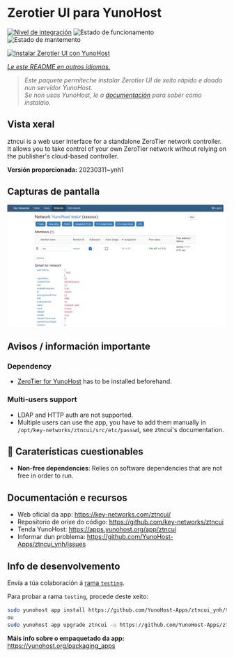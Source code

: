 <!--
NOTA: Este README foi creado automáticamente por <https://github.com/YunoHost/apps/tree/master/tools/readme_generator>
NON debe editarse manualmente.
-->

# Zerotier UI para YunoHost

[![Nivel de integración](https://dash.yunohost.org/integration/ztncui.svg)](https://dash.yunohost.org/appci/app/ztncui) ![Estado de funcionamento](https://ci-apps.yunohost.org/ci/badges/ztncui.status.svg) ![Estado de mantemento](https://ci-apps.yunohost.org/ci/badges/ztncui.maintain.svg)

[![Instalar Zerotier UI con YunoHost](https://install-app.yunohost.org/install-with-yunohost.svg)](https://install-app.yunohost.org/?app=ztncui)

*[Le este README en outros idiomas.](./ALL_README.md)*

> *Este paquete permíteche instalar Zerotier UI de xeito rápido e doado nun servidor YunoHost.*  
> *Se non usas YunoHost, le a [documentación](https://yunohost.org/install) para saber como instalalo.*

## Vista xeral

ztncui is a web user interface for a standalone ZeroTier network controller.
It allows you to take control of your own ZeroTier network without relying on the publisher's cloud-based controller.



**Versión proporcionada:** 20230311~ynh1

## Capturas de pantalla

![Captura de pantalla de Zerotier UI](./doc/screenshots/screenshot.jpg)

## Avisos / información importante

### Dependency

* [ZeroTier for YunoHost](https://github.com/YunoHost-Apps/zerotier_ynh) has to be installed beforehand.

### Multi-users support

 * LDAP and HTTP auth are not supported.
 * Multiple users can use the app, you have to add them manually in `/opt/key-networks/ztncui/src/etc/passwd`, see ztncui's documentation.

## :red_circle: Caraterísticas cuestionables

- **Non-free dependencies**: Relies on software dependencies that are not free in order to run.

## Documentación e recursos

- Web oficial da app: <https://key-networks.com/ztncui/>
- Repositorio de orixe do código: <https://github.com/key-networks/ztncui>
- Tenda YunoHost: <https://apps.yunohost.org/app/ztncui>
- Informar dun problema: <https://github.com/YunoHost-Apps/ztncui_ynh/issues>

## Info de desenvolvemento

Envía a túa colaboración á [rama `testing`](https://github.com/YunoHost-Apps/ztncui_ynh/tree/testing).

Para probar a rama `testing`, procede deste xeito:

```bash
sudo yunohost app install https://github.com/YunoHost-Apps/ztncui_ynh/tree/testing --debug
ou
sudo yunohost app upgrade ztncui -u https://github.com/YunoHost-Apps/ztncui_ynh/tree/testing --debug
```

**Máis info sobre o empaquetado da app:** <https://yunohost.org/packaging_apps>
